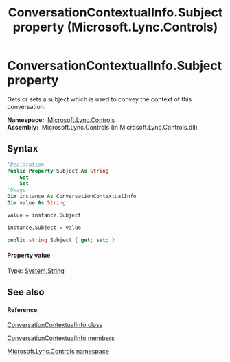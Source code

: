 ﻿---
title: ConversationContextualInfo.Subject property  (Microsoft.Lync.Controls)
TOCTitle: 'Subject property '
ms:assetid: P:Microsoft.Lync.Controls.ConversationContextualInfo.Subject_DI_3_UC_OCS14MrefLyncWPF
ms:mtpsurl: https://msdn.microsoft.com/en-us/library/microsoft.lync.controls.conversationcontextualinfo.subject_di_3_uc_ocs14mreflyncwpf(v=office.15)
ms:contentKeyID: 48595873
ms.date: 07/28/2014
mtps_version: v=office.15
f1_keywords:
- Microsoft.Lync.Controls.ConversationContextualInfo.Subject
dev_langs:
- CSharp
- JScript
- VB
- other
---

# ConversationContextualInfo.Subject property

Gets or sets a subject which is used to convey the context of this conversation.

**Namespace:**  [Microsoft.Lync.Controls](microsoft-lync-controls-namespace_1.md)  
**Assembly:**  Microsoft.Lync.Controls (in Microsoft.Lync.Controls.dll)

## Syntax

``` vb
'Declaration
Public Property Subject As String
    Get
    Set
'Usage
Dim instance As ConversationContextualInfo
Dim value As String

value = instance.Subject

instance.Subject = value
```

``` csharp
public string Subject { get; set; }
```

#### Property value

Type: [System.String](http://msdn2.microsoft.com/en-us/library/s1wwdcbf)  

## See also

#### Reference

[ConversationContextualInfo class](conversationcontextualinfo-class-microsoft-lync-controls_1.md)

[ConversationContextualInfo members](conversationcontextualinfo-members-microsoft-lync-controls_1.md)

[Microsoft.Lync.Controls namespace](microsoft-lync-controls-namespace_1.md)

